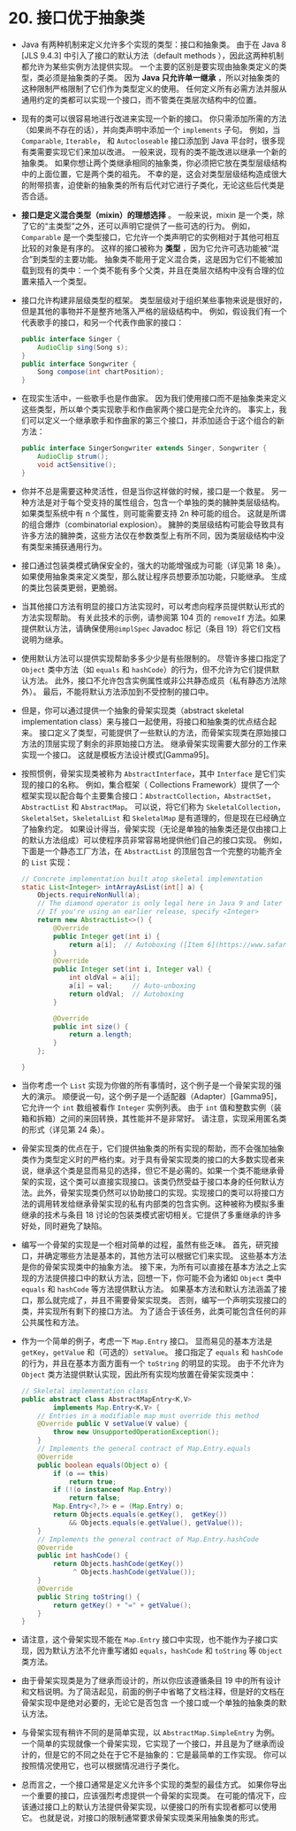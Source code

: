 # 20. 接口优于抽象类

-   Java 有两种机制来定义允许多个实现的类型：接口和抽象类。 由于在 Java 8 [JLS 9.4.3] 中引入了接口的默认方法（default methods ），因此这两种机制都允许为某些实例方法提供实现。 一个主要的区别是要实现由抽象类定义的类型，类必须是抽象类的子类。 因为 **Java 只允许单一继承** ，所以对抽象类的这种限制严格限制了它们作为类型定义的使用。 任何定义所有必需方法并服从通用约定的类都可以实现一个接口，而不管类在类层次结构中的位置。
-   现有的类可以很容易地进行改进来实现一个新的接口。 你只需添加所需的方法（如果尚不存在的话），并向类声明中添加一个 `implements` 子句。 例如，当 `Comparable`, `Iterable`， 和 `Autocloseable` 接口添加到 Java 平台时，很多现有类需要实现它们来加以改进。 一般来说，现有的类不能改进以继承一个新的抽象类。 如果你想让两个类继承相同的抽象类，你必须把它放在类型层级结构中的上面位置，它是两个类的祖先。 不幸的是，这会对类型层级结构造成很大的附带损害，迫使新的抽象类的所有后代对它进行子类化，无论这些后代类是否合适。
-   **接口是定义混合类型（mixin）的理想选择** 。 一般来说，mixin 是一个类，除了它的“主类型”之外，还可以声明它提供了一些可选的行为。 例如，`Comparable` 是一个类型接口，它允许一个类声明它的实例相对于其他可相互比较的对象是有序的。 这样的接口被称为 **类型** ，因为它允许可选功能被“混合”到类型的主要功能。 抽象类不能用于定义混合类，这是因为它们不能被加载到现有的类中：一个类不能有多个父类，并且在类层次结构中没有合理的位置来插入一个类型。
-   接口允许构建非层级类型的框架。 类型层级对于组织某些事物来说是很好的，但是其他的事物并不是整齐地落入严格的层级结构中。 例如，假设我们有一个代表歌手的接口，和另一个代表作曲家的接口：
    ```java
    public interface Singer {
        AudioClip sing(Song s);
    }
    public interface Songwriter {
        Song compose(int chartPosition);
    }
    ```
-   在现实生活中，一些歌手也是作曲家。 因为我们使用接口而不是抽象类来定义这些类型，所以单个类实现歌手和作曲家两个接口是完全允许的。 事实上，我们可以定义一个继承歌手和作曲家的第三个接口，并添加适合于这个组合的新方法：
    ```java
    public interface SingerSongwriter extends Singer, Songwriter {
        AudioClip strum();
        void actSensitive();
    }
    ```
-   你并不总是需要这种灵活性，但是当你这样做的时候，接口是一个救星。 另一种方法是对于每个受支持的属性组合，包含一个单独的类的臃肿类层级结构。 如果类型系统中有 n 个属性，则可能需要支持 2n 种可能的组合。 这就是所谓的组合爆炸（combinatorial explosion）。 臃肿的类层级结构可能会导致具有许多方法的臃肿类，这些方法仅在参数类型上有所不同，因为类层级结构中没有类型来捕获通用行为。
-   接口通过包装类模式确保安全的，强大的功能增强成为可能（详见第 18 条）。 如果使用抽象类来定义类型，那么就让程序员想要添加功能，只能继承。 生成的类比包装类更弱，更脆弱。
-   当其他接口方法有明显的接口方法实现时，可以考虑向程序员提供默认形式的方法实现帮助。 有关此技术的示例，请参阅第 104 页的 `removeIf` 方法。如果提供默认方法，请确保使用`@implSpec` Javadoc 标记（条目 19）将它们文档说明为继承。
-   使用默认方法可以提供实现帮助多多少少是有些限制的。 尽管许多接口指定了 `Object` 类中方法（如 `equals` 和 `hashCode`）的行为，但不允许为它们提供默认方法。 此外，接口不允许包含实例属性或非公共静态成员（私有静态方法除外）。 最后，不能将默认方法添加到不受控制的接口中。
-   但是，你可以通过提供一个抽象的骨架实现类（abstract skeletal implementation class）来与接口一起使用，将接口和抽象类的优点结合起来。 接口定义了类型，可能提供了一些默认的方法，而骨架实现类在原始接口方法的顶层实现了剩余的非原始接口方法。 继承骨架实现需要大部分的工作来实现一个接口。 这就是模板方法设计模式[Gamma95]。
-   按照惯例，骨架实现类被称为 `AbstractInterface`，其中 `Interface` 是它们实现的接口的名称。 例如，集合框架（ Collections Framework）提供了一个框架实现以配合每个主要集合接口：`AbstractCollection`，`AbstractSet`，`AbstractList` 和 `AbstractMap`。 可以说，将它们称为 `SkeletalCollection`，`SkeletalSet`，`SkeletalList` 和 `SkeletalMap` 是有道理的，但是现在已经确立了抽象约定。 如果设计得当，骨架实现（无论是单独的抽象类还是仅由接口上的默认方法组成）可以使程序员非常容易地提供他们自己的接口实现。 例如，下面是一个静态工厂方法，在 `AbstractList` 的顶层包含一个完整的功能齐全的 `List` 实现：

    ```java
    // Concrete implementation built atop skeletal implementation
    static List<Integer> intArrayAsList(int[] a) {
        Objects.requireNonNull(a);
        // The diamond operator is only legal here in Java 9 and later
        // If you're using an earlier release, specify <Integer>
        return new AbstractList<>() {
            @Override
            public Integer get(int i) {
                return a[i];  // Autoboxing ([Item 6](https://www.safaribooksonline.com/library/view/effective-java-third/9780134686097/ch2.xhtml#lev6))
            }
            @Override
            public Integer set(int i, Integer val) {
                int oldVal = a[i];
                a[i] = val;     // Auto-unboxing
                return oldVal;  // Autoboxing
            }

            @Override
            public int size() {
                return a.length;
            }
        };

    }
    ```

-   当你考虑一个 `List` 实现为你做的所有事情时，这个例子是一个骨架实现的强大的演示。 顺便说一句，这个例子是一个适配器（Adapter）[Gamma95]，它允许一个 `int` 数组被看作 `Integer` 实例列表。 由于 `int` 值和整数实例（装箱和拆箱）之间的来回转换，其性能并不是非常好。 请注意，实现采用匿名类的形式（详见第 24 条）。
-   骨架实现类的优点在于，它们提供抽象类的所有实现的帮助，而不会强加抽象类作为类型定义时的严格约束。对于具有骨架实现类的接口的大多数实现者来说，继承这个类是显而易见的选择，但它不是必需的。如果一个类不能继承骨架的实现，这个类可以直接实现接口。该类仍然受益于接口本身的任何默认方法。此外，骨架实现类仍然可以协助接口的实现。实现接口的类可以将接口方法的调用转发给继承骨架实现的私有内部类的包含实例。这种被称为模拟多重继承的技术与条目 18 讨论的包装类模式密切相关。它提供了多重继承的许多好处，同时避免了缺陷。
-   编写一个骨架的实现是一个相对简单的过程，虽然有些乏味。 首先，研究接口，并确定哪些方法是基本的，其他方法可以根据它们来实现。 这些基本方法是你的骨架实现类中的抽象方法。 接下来，为所有可以直接在基本方法之上实现的方法提供接口中的默认方法，回想一下，你可能不会为诸如 `Object` 类中 `equals` 和 `hashCode` 等方法提供默认方法。 如果基本方法和默认方法涵盖了接口，那么就完成了，并且不需要骨架实现类。 否则，编写一个声明实现接口的类，并实现所有剩下的接口方法。 为了适合于该任务，此类可能包含任何的非公共属性和方法。
-   作为一个简单的例子，考虑一下 `Map.Entry` 接口。 显而易见的基本方法是 `getKey`，`getValue` 和（可选的）`setValue`。 接口指定了 `equals` 和 `hashCode` 的行为，并且在基本方面方面有一个 `toString` 的明显的实现。 由于不允许为 `Object` 类方法提供默认实现，因此所有实现均放置在骨架实现类中：
    ```java
    // Skeletal implementation class
    public abstract class AbstractMapEntry<K,V>
            implements Map.Entry<K,V> {
        // Entries in a modifiable map must override this method
        @Override public V setValue(V value) {
            throw new UnsupportedOperationException();
        }
        // Implements the general contract of Map.Entry.equals
        @Override
        public boolean equals(Object o) {
            if (o == this)
                return true;
            if (!(o instanceof Map.Entry))
                return false;
            Map.Entry<?,?> e = (Map.Entry) o;
            return Objects.equals(e.getKey(),  getKey())
                && Objects.equals(e.getValue(), getValue());
        }
        // Implements the general contract of Map.Entry.hashCode
        @Override
        public int hashCode() {
            return Objects.hashCode(getKey())
                 ^ Objects.hashCode(getValue());
        }
        @Override
        public String toString() {
            return getKey() + "=" + getValue();
        }
    }
    ```
-   请注意，这个骨架实现不能在 `Map.Entry` 接口中实现，也不能作为子接口实现，因为默认方法不允许重写诸如 `equals`，`hashCode` 和 `toString` 等 `Object` 类方法。
-   由于骨架实现类是为了继承而设计的，所以你应该遵循条目 19 中的所有设计和文档说明。为了简洁起见，前面的例子中省略了文档注释，但是好的文档在骨架实现中是绝对必要的，无论它是否包含 一个接口或一个单独的抽象类的默认方法。
-   与骨架实现有稍许不同的是简单实现，以 `AbstractMap.SimpleEntry` 为例。 一个简单的实现就像一个骨架实现，它实现了一个接口，并且是为了继承而设计的，但是它的不同之处在于它不是抽象的：它是最简单的工作实现。 你可以按照情况使用它，也可以根据情况进行子类化。
-   总而言之，一个接口通常是定义允许多个实现的类型的最佳方式。 如果你导出一个重要的接口，应该强烈考虑提供一个骨架的实现类。 在可能的情况下，应该通过接口上的默认方法提供骨架实现，以便接口的所有实现者都可以使用它。 也就是说，对接口的限制通常要求骨架实现类采用抽象类的形式。
